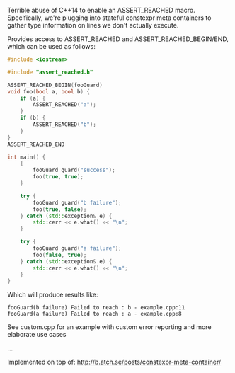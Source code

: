 Terrible abuse of C++14 to enable an ASSERT_REACHED macro.  Specifically, we're plugging into stateful constexpr meta containers to gather type information on lines we don't actually execute.

Provides access to ASSERT_REACHED and ASSERT_REACHED_BEGIN/END, which can be used as follows:

```c++
#include <iostream>

#include "assert_reached.h"

ASSERT_REACHED_BEGIN(fooGuard)
void foo(bool a, bool b) { 
    if (a) { 
        ASSERT_REACHED("a");
    } 
    if (b) { 
        ASSERT_REACHED("b");
    } 
}
ASSERT_REACHED_END

int main() { 
    { 
        fooGuard guard("success");
        foo(true, true);
    } 

    try {  
        fooGuard guard("b failure");
        foo(true, false);
    } catch (std::exception& e) {
        std::cerr << e.what() << "\n";
    } 

    try {  
        fooGuard guard("a failure");
        foo(false, true);
    } catch (std::exception& e) {
        std::cerr << e.what() << "\n";
    } 
}
```

Which will produce results like:

```
fooGuard(b failure) Failed to reach : b - example.cpp:11
fooGuard(a failure) Failed to reach : a - example.cpp:8
```

See custom.cpp for an example with custom error reporting and more elaborate use cases

...

Implemented on top of: http://b.atch.se/posts/constexpr-meta-container/
